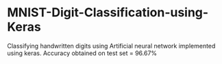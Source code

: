 # MNIST-Digit-Classification-using-Keras

Classifying handwritten digits using Artificial neural network implemented using keras.
Accuracy obtained on test set = 96.67%
